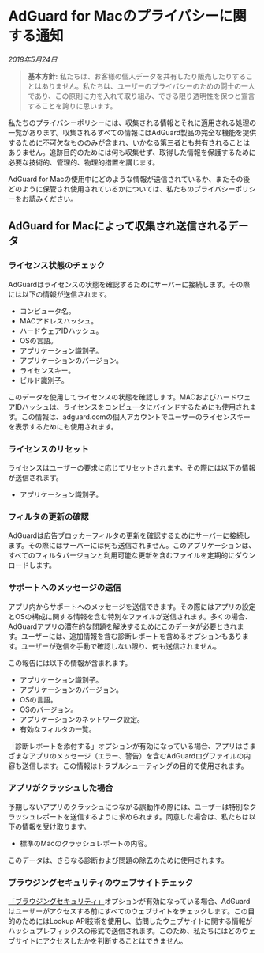 # AdGuard for Macのプライバシーに関する通知
*2018年5月24日*
> **基本方針:** 私たちは、お客様の個人データを共有したり販売したりすることはありません。私たちは、ユーザーのプライバシーのための闘士の一人であり、この原則に力を入れて取り組み、できる限り透明性を保つと宣言することを誇りに思います。

私たちのプライバシーポリシーには、収集される情報とそれに適用される処理の一覧があります。収集されるすべての情報にはAdGuard製品の完全な機能を提供するために不可欠なもののみが含まれ、いかなる第三者とも共有されることはありません。追跡目的のためには何も収集せず、取得した情報を保護するために必要な技術的、管理的、物理的措置を講じます。

AdGuard for Macの使用中にどのような情報が送信されているか、またその後どのように保管され使用されているかについては、私たちのプライバシーポリシーをお読みください。

## AdGuard for Macによって収集され送信されるデータ

### ライセンス状態のチェック

AdGuardはライセンスの状態を確認するためにサーバーに接続します。その際には以下の情報が送信されます。

* コンピュータ名。
* MACアドレスハッシュ。
* ハードウェアIDハッシュ。
* OSの言語。
* アプリケーション識別子。
* アプリケーションのバージョン。
* ライセンスキー。
* ビルド識別子。

このデータを使用してライセンスの状態を確認します。MACおよびハードウェアIDハッシュは、ライセンスをコンピュータにバインドするためにも使用されます。この情報は、adguard.comの個人アカウントでユーザーのライセンスキーを表示するためにも使用されます。

### ライセンスのリセット

ライセンスはユーザーの要求に応じてリセットされます。その際には以下の情報が送信されます。

* アプリケーション識別子。

### フィルタの更新の確認

AdGuardは広告ブロッカーフィルタの更新を確認するためにサーバーに接続します。その際にはサーバーには何も送信されません。このアプリケーションは、すべてのフィルタバージョンと利用可能な更新を含むファイルを定期的にダウンロードします。

### サポートへのメッセージの送信

アプリ内からサポートへのメッセージを送信できます。その際にはアプリの設定とOSの構成に関する情報を含む特別なファイルが送信されます。多くの場合、AdGuardアプリの潜在的な問題を解決するためにこのデータが必要とされます。ユーザーには、追加情報を含む診断レポートを含めるオプションもあります。ユーザーが送信を手動で確認しない限り、何も送信されません。

この報告には以下の情報が含まれます。

* アプリケーション識別子。
* アプリケーションのバージョン。
* OSの言語。
* OSのバージョン。
* アプリケーションのネットワーク設定。
* 有効なフィルタの一覧。

「診断レポートを添付する」オプションが有効になっている場合、アプリはさまざまなアプリのメッセージ（エラー、警告）を含むAdGuardログファイルの内容も送信します。この情報はトラブルシューティングの目的で使用されます。

### アプリがクラッシュした場合

予期しないアプリのクラッシュにつながる誤動作の際には、ユーザーは特別なクラッシュレポートを送信するように求められます。同意した場合は、私たちは以下の情報を受け取ります。

* 標準のMacのクラッシュレポートの内容。

このデータは、さらなる診断および問題の除去のために使用されます。

### ブラウジングセキュリティのウェブサイトチェック

[「ブラウジングセキュリティ」](https://kb.adguard.com/en/general/how-malware-protection-works)オプションが有効になっている場合、AdGuardはユーザーがアクセスする前にすべてのウェブサイトをチェックします。この目的のためにはLookup API技術を使用し、訪問したウェブサイトに関する情報がハッシュプレフィックスの形式で送信されます。このため、私たちにはどのウェブサイトにアクセスしたかを判断することはできません。
